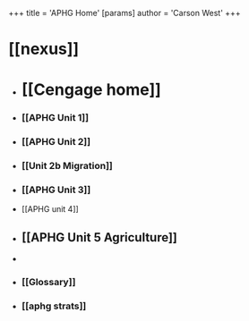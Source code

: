 +++
 title = 'APHG Home'
[params]
	author = 'Carson West'
+++
# [[nexus]]

- # [[Cengage home]]

- ### [[APHG Unit 1]]
- ### [[APHG Unit 2]]
- ### [[Unit 2b Migration]]
- ### [[APHG Unit 3]]
- [[APHG unit 4]]
- ## [[APHG Unit 5 Agriculture]]
- 



- ### [[Glossary]]
- ### [[aphg strats]]

